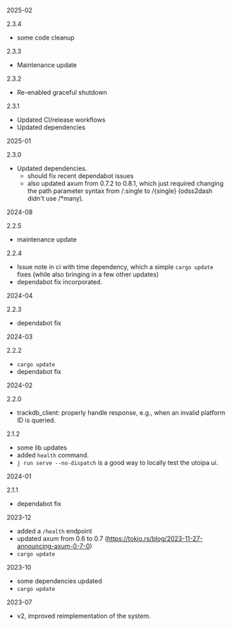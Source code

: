 2025-02

2.3.4

- some code cleanup

2.3.3

- Maintenance update

2.3.2

- Re-enabled graceful shutdown

2.3.1

- Updated CI/release workflows
- Updated dependencies 

2025-01

2.3.0

- Updated dependencies.
    - should fix recent dependabot issues 
    - also updated axum from 0.7.2 to 0.8.1, which just required changing the path 
      parameter syntax from /:single to /{single} (odss2dash didn't use /*many).

2024-08

2.2.5

- maintenance update

2.2.4

- Issue note in ci with time dependency, which a simple `cargo update` fixes
  (while also bringing in a few other updates)
- dependabot fix incorporated. 

2024-04

2.2.3

- dependabot fix

2024-03

2.2.2

- `cargo update`
- dependabot fix

2024-02

2.2.0

- trackdb_client: properly handle response, e.g., when an invalid platform ID is queried.

2.1.2

- some lib updates 
- added `health` command.
- `j run serve --no-dispatch` is a good way to locally test the utoipa ui.

2024-01

2.1.1

- dependabot fix

2023-12

- added a `/health` endpoint
- updated axum from 0.6 to 0.7 (https://tokio.rs/blog/2023-11-27-announcing-axum-0-7-0)
- `cargo update`

2023-10

- some dependencies updated
- `cargo update`

2023-07

- v2, improved reimplementation of the system.
